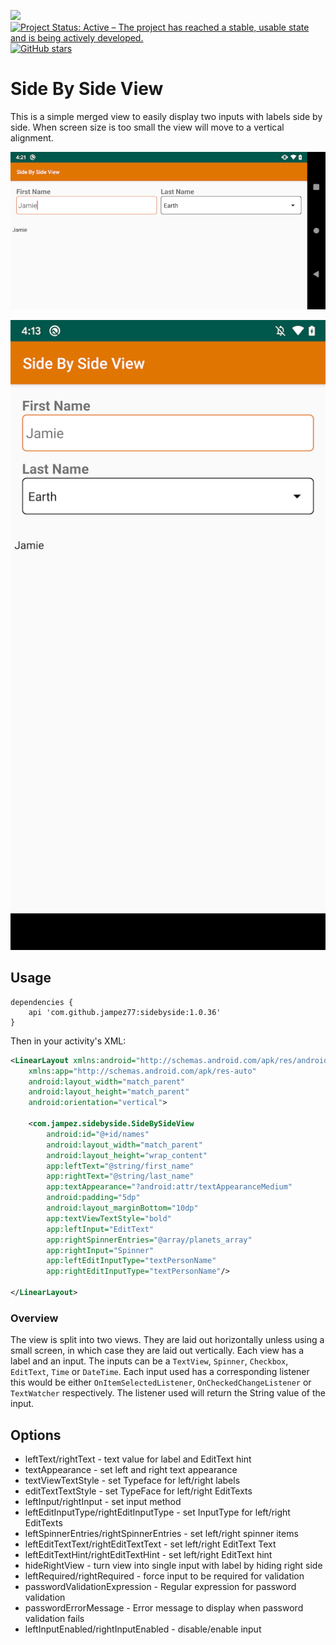 [![](https://jitpack.io/v/jampez77/sidebyside.svg)](https://jitpack.io/#jampez77/sidebyside) [![Project Status: Active – The project has reached a stable, usable state and is being actively developed.](http://www.repostatus.org/badges/latest/active.svg)](http://www.repostatus.org/#active) [![GitHub stars](https://img.shields.io/github/stars/jampez77/sidebyside.svg?style=social&label=Star)](https://GitHub.com/jampez77/sidebyside/stargazers) 

Side By Side View
=========================

This is a simple merged view to easily display two inputs with labels side  by side. When screen size is too small the view will move to a vertical alignment.

![Landscape](Screenshot_20190416-162113.png)

![Example](Screenshot_2019-02-28-12-50-23.png)

## Usage ##

```
dependencies {
    api 'com.github.jampez77:sidebyside:1.0.36'
}
```

Then in your activity's XML:

```xml
<LinearLayout xmlns:android="http://schemas.android.com/apk/res/android"
    xmlns:app="http://schemas.android.com/apk/res-auto"
    android:layout_width="match_parent"
    android:layout_height="match_parent"
    android:orientation="vertical">

    <com.jampez.sidebyside.SideBySideView
        android:id="@+id/names"
        android:layout_width="match_parent"
        android:layout_height="wrap_content"
        app:leftText="@string/first_name"
        app:rightText="@string/last_name"
        app:textAppearance="?android:attr/textAppearanceMedium"
        android:padding="5dp"
        android:layout_marginBottom="10dp"
        app:textViewTextStyle="bold"
        app:leftInput="EditText"
        app:rightSpinnerEntries="@array/planets_array"
        app:rightInput="Spinner"
        app:leftEditInputType="textPersonName"
        app:rightEditInputType="textPersonName"/>
            
</LinearLayout>
```

### Overview

The view is split into two views. They are laid out horizontally unless using a small screen, in which case they are laid out vertically. Each view has a label and an input. The inputs can be a `TextView`, `Spinner`, `Checkbox`, `EditText`, `Time` or `DateTime`.
Each input used has a corresponding listener this would be either `OnItemSelectedListener`, `OnCheckedChangeListener` or `TextWatcher` respectively. The listener used will return the String value of the input.

## Options

* leftText/rightText - text value for label and EditText hint
* textAppearance - set left and right text appearance 
* textViewTextStyle - set Typeface for left/right labels
* editTextTextStyle - set TypeFace for left/right EditTexts
* leftInput/rightInput - set input method
* leftEditInputType/rightEditInputType - set InputType for left/right EditTexts
* leftSpinnerEntries/rightSpinnerEntries - set left/right spinner items
* leftEditTextText/rightEditTextText - set left/right EditText Text
* leftEditTextHint/rightEditTextHint - set left/right EditText hint
* hideRightView - turn view into single input with label by hiding right side
* leftRequired/rightRequired - force input to be required for validation
* passwordValidationExpression - Regular expression for password validation
* passwordErrorMessage - Error message to display when password validation fails
* leftInputEnabled/rightInputEnabled - disable/enable input
